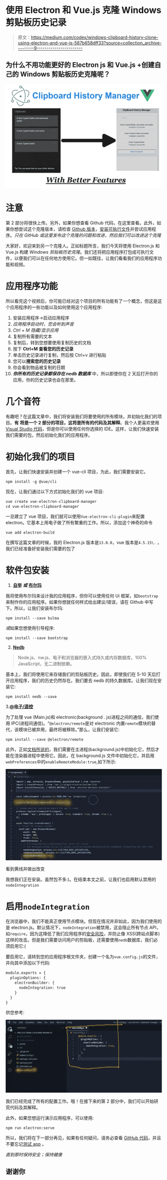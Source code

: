 # 使用 Electron 和 Vue.js 克隆 Windows 剪贴板历史记录

> 原文：<https://medium.com/codex/windows-clipboard-history-clone-using-electron-and-vue-js-587b658dff33?source=collection_archive---------9----------------------->

## 为什么不用功能更好的 Electron js 和 Vue.js +创建自己的 Windows 剪贴板历史克隆呢？

![](img/cb6e22a8b78537a2313e044cddf5e836.png)

# 注意

第 2 部分将很快上传。另外，如果你想查看 Github 代码，在这里查看。此外，如果你想尝试这个克隆版本，请检查 [Github 版本](https://github.com/harsh317/Windows-Clipboard-History-Clone/releases/tag/v1.0.0)，[安装可执行文件](https://github.com/harsh317/Windows-Clipboard-History-Clone/releases/download/v1.0.0/ClipBoard.Manager.Setup.0.1.0.exe)并尝试应用程序。*只在 GitHub 或这里发布这个克隆的问题和改进，然后我们可以改进这个克隆*

大家好，欢迎来到另一个克隆人。正如标题所言，我们今天将使用 Electron.js 和 Vue.js 构建 *Windows 剪贴板历史克隆*。我们还将把应用程序打包成可执行文件，以便我们可以在任何地方使用它。但一如既往，让我们看看我们的应用程序功能和视频。

# 应用程序功能

所以看完这个视频后，你可能已经对这个项目的所有功能有了一个概念，但这是这个应用程序的一些功能以及如何使用这个应用程序:

1.  安装应用程序→启动应用程序
2.  *应用程序启动时，您会听到声音*
3.  *Ctrl + M 隐藏/显示应用*
4.  复制所有需要的文本
5.  复制后，转到您想要使用复制历史的文档
6.  按下 **Ctrl+M 查看您的历史记录**
7.  单击历史记录进行复制，然后按 Ctrl+v 进行粘贴
8.  您可以**搜索您的历史记录**
9.  你会看到物品被复制的日期
10.  ***你所有的历史记录都保存在 nedb 数据库*** 中，所以即使你在 2 天后打开你的应用，你的历史记录也会在那里。

# 几个音符

有趣吧？在这篇文章中，我们将安装我们将要使用的所有模块，并初始化我们的项目。**有** **将是一个 2 部分的项目，这将是所有的代码及其解释**。我个人更喜欢使用 [Visual Studio 代码](https://code.visualstudio.com/download)，但是你可以使用任何你选择的 IDE。这样，让我们快速安装我们需要的包，然后初始化我们的应用程序。

# 初始化我们的项目

首先，让我们快速安装并创建一个 vue-cli 项目，为此，我们需要安装它。

```
npm install -g @vue/cli
```

现在，让我们通过以下方式初始化我们的 vue 项目:

```
vue create vue-electron-clipboard-manager
cd vue-electron-clipboard-manager
```

一旦建立了 vue 项目，我们就可以使用`Vue-electron-cli-plugin`来配置 electron。它基本上用电子做了所有繁重的工作。所以，添加这个神奇的命令

```
vue add electron-build
```

在撰写这篇文章的时候，我的 Electron.js 版本是`13.0.0`，vue 版本是`4.5.15\.` ，我们已经准备好安装我们需要的包了

# 软件包安装

1.  [**自举**](https://getbootstrap.com/) ***或*** [**布尔玛**](https://bulma.io/)

我将使用布尔玛来设计我的应用程序，但你可以使用任何 Ui 框架，如`bootstrap`来制作你的应用程序。如果你想就任何样式给出建议/错误，请在 Github 中写下。所以，让我们安装布尔玛:

```
npm install --save bulma
```

*或*如果您想使用引导程序:

```
npm install --save bootstrap
```

2. [**Nedb**](https://github.com/louischatriot/nedb)

> Node.js、nw.js、电子和浏览器的嵌入式持久或内存数据库，100% JavaScript，无二进制依赖。

基本上，我们将使用它来存储我们的剪贴板历史。因此，即使我们在 5-10 天后打开应用程序，我们的历史仍然存在。我们要去 nedb 的持久数据库。让我们现在安装它:

```
npm install nedb --save
```

3.[**@电子/遥控**](https://github.com/electron/remote)

为了处理 vue (Main.js)和 electronic(background . js)进程之间的通信，我们使用 IPC(进程间通信)。“`@electron/remote`是对 electronic 内置`remote`模块的替代，该模块已被弃用，最终将被移除。”那么，让我们安装它:

```
npm install --save @electron/remote
```

此外，正如[文档所说的](https://github.com/electron/remote)，我们需要在主进程(background.js)中初始化它，然后才能在渲染器进程中使用它。因此，在 background.js 文件中初始化它，并启用`webPreferences`中的`enableRemoteModule:true`,如下所示:

![](img/b39ef3c164268a36be54150ac4574328.png)

看到黄线并做出改变

我想我们正在安装。虽然包不多:)。在结束本文之前，让我们也启用默认禁用的`nodeIntegration`

# 启用`nodeIntegration`

在浏览器中，我们不能真正使用节点模块。但现在情况并非如此，因为我们使用的是 electron.js。默认情况下，`nodeIntegration`被禁用，这会阻止所有节点 API，如`require`，因为这降低了我们应用程序的[安全风险](https://electronjs.org/docs/tutorial/security#2-do-not-enable-nodejs-integration-for-remote-content)，并防止像 XSS(跨站点脚本)这样的攻击。但是我们需要访问用户的剪贴板，还需要使用`nedb`数据库，我们必须启用它:(

要启用它，请转到您的应用程序根文件夹，创建一个名为`vue.config.js`的文件，并向其中添加以下代码:

```
module.exports = {
  pluginOptions: {
    electronBuilder: {
      nodeIntegration: true
    }
  }
}
```

供您参考:

![](img/afe05ef88457516c7a504531b1885db5.png)

我们已经完成了所有的配置工作。哦！在接下来的第 2 部分中，我们可以开始研究代码及其解释。

此外，如果您想运行演示应用程序，可以使用:

```
npm run electron:serve
```

所以，我们将在下一部分再见，如果有任何疑问，请务必查看 [GitHub 代码](https://github.com/harsh317/Windows-Clipboard-History-Clone)，并且不要忘记[测试 app](https://github.com/harsh317/Windows-Clipboard-History-Clone/releases/tag/v1.0.0) 。

*直到那时保持安全；保持健康*

## 谢谢你